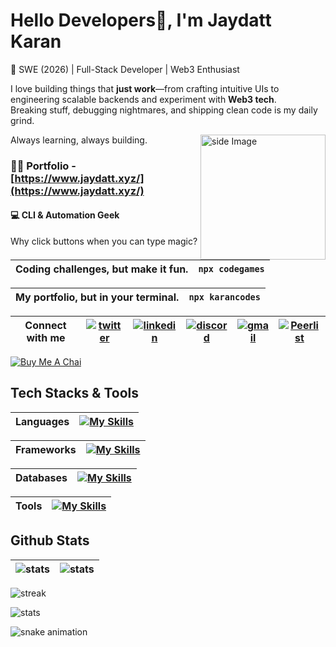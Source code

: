 

# Hello Developers👋, I'm Jaydatt Karan

🚀 SWE (2026) | Full-Stack Developer | Web3 Enthusiast

I love building things that **just work**—from crafting intuitive UIs to engineering scalable backends and experiment with **Web3 tech**.  
Breaking stuff, debugging nightmares, and shipping clean code is my daily grind.


<img src="https://github.com/sciencepal/sciencepal/blob/master/assets/life_balance.gif" alt="side Image" align="right" width="200" height="auto" />

Always learning, always building.

### 👨‍💻 Portfolio - [https://www.jaydatt.xyz/](https://www.jaydatt.xyz/)


#### 💻 CLI & Automation Geek
Why click buttons when you can type magic?

| Coding challenges, but make it fun. | ` npx codegames ` |
| ------------- | ------------- | 

| My portfolio, but in your terminal. | ` npx karancodes ` |
| ------------- | ------------- | 



| Connect with me | [![twitter](https://skillicons.dev/icons?i=twitter)](https://twitter.com/jaydattkaran) | [![linkedin](https://skillicons.dev/icons?i=linkedin)](https://www.linkedin.com/in/jaydattkaran/) | [![discord](https://skillicons.dev/icons?i=discord)](https://discord.com/users/karan.xyz) | [![gmail](https://skillicons.dev/icons?i=gmail)](mailto:karanjaydatt03@gmail.com) | [![Peerlist](https://github-readme-badge.peerlist.io/api/jaydatt)](https://peerlist.io/jaydatt) |
| ------------- | ------------- | ------------- | ------------- | ------------- | ------------- | 

[![Buy Me A Chai](https://buymeachai.ankushminda.com/assets/images/buymeachai-button.png)](https://buymeachai.ankushminda.com/jaydatt)

## Tech Stacks & Tools

| Languages | [![My Skills](https://skillicons.dev/icons?i=c,cpp,html,css,tailwindcss,js,ts)](https://skillicons.dev) | 
| ------------- | ------------- |

| Frameworks | [![My Skills](https://skillicons.dev/icons?i=react,nextjs,threejs,express,vite)](https://skillicons.dev) | 
| ------------- | ------------- |

| Databases | [![My Skills](https://skillicons.dev/icons?i=mongodb,postgres,appwrite)](https://skillicons.dev) | 
| ------------- | ------------- |

| Tools | [![My Skills](https://skillicons.dev/icons?i=postman,git,aws,figma,bash,gcp,linux,ubuntu)](https://skillicons.dev)  | 
| ------------- | ------------- |


## Github Stats

| ![stats](https://github-readme-stats.vercel.app/api?username=karancodebase&show_icons=true&theme=gotham&hide_border=true) | ![stats](https://github-readme-stats.vercel.app/api/top-langs/?username=anuraghazra&layout=compact&theme=gotham&hide_border=true) |
| ------------- | ------------- |

![streak](https://github-readme-streak-stats-trinibs-projects.vercel.app/?user=karancodebase&theme=gotham)

![stats](https://github-readme-activity-graph.vercel.app/graph?username=karancodebase&radius=16&theme=react&area=true&order=5)


![snake animation](https://raw.githubusercontent.com/karancodebase/jaydattkaran/output/snake.svg)
